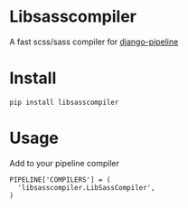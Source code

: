 # Libsasscompiler

A fast scss/sass compiler for [django-pipeline](https://github.com/jazzband/django-pipeline)

# Install

`pip install libsasscompiler`

# Usage

Add to your pipeline compiler 
```
PIPELINE['COMPILERS'] = (
  'libsasscompiler.LibSassCompiler',
)
```
